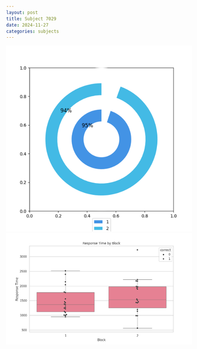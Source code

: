 ```yaml
---
layout: post
title: Subject 7029
date: 2024-11-27
categories: subjects
---
```


![](data/7029/run-12/7029__acc_test.png)
![](data/7029/run-12/7029_rt.png)
